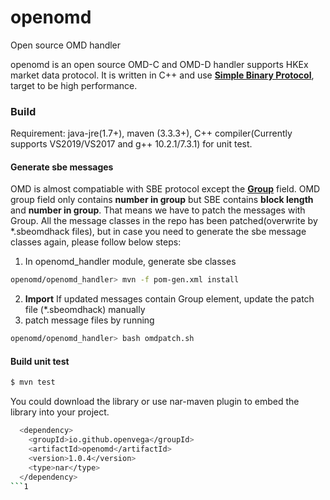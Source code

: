# openomd
Open source OMD handler

openomd is an open source OMD-C and OMD-D handler supports HKEx market data protocol. It is written in C++ and use **[Simple Binary Protocol](https://github.com/real-logic/simple-binary-encoding)**, target to be high performance.

### Build
Requirement: java-jre(1.7+), maven (3.3.3+), C++ compiler(Currently supports VS2019/VS2017 and g++ 10.2.1/7.3.1) for unit test.
#### Generate sbe messages
OMD is almost compatiable with SBE protocol except the **[Group](https://github.com/real-logic/simple-binary-encoding/wiki/FIX-SBE-XML-Primer#group-element)** field. OMD group field only contains **number in group** but SBE contains **block length** and **number in group**. That means we have to patch the messages with Group. All the message classes in the repo has been patched(overwrite by *.sbeomdhack files), but in case you need to generate the sbe message classes again, please follow below steps:
1. In openomd_handler module, generate sbe classes
```sh
openomd/openomd_handler> mvn -f pom-gen.xml install
```
2. **Import** If updated messages contain Group element, update the patch file (*.sbeomdhack) manually
3. patch message files by running
```sh
openomd/openomd_handler> bash omdpatch.sh
```
#### Build unit test
```sh
$ mvn test
```

You could download the library or use nar-maven plugin to embed the library into your project.
```sh
  <dependency>
    <groupId>io.github.openvega</groupId>
    <artifactId>openomd</artifactId>
    <version>1.0.4</version>
    <type>nar</type>
  </dependency>
```1
